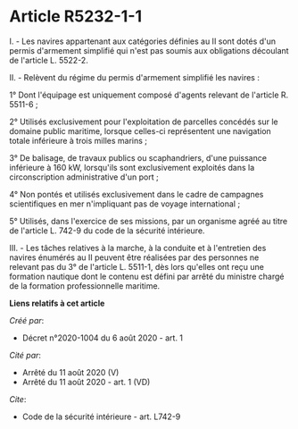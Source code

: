 # Article R5232-1-1

I. - Les navires appartenant aux catégories définies au II sont dotés d'un permis d'armement simplifié qui n'est pas soumis
aux obligations découlant de l'article L. 5522-2.

II. - Relèvent du régime du permis d'armement simplifié les navires :

1° Dont l'équipage est uniquement composé d'agents relevant de l'article R. 5511-6 ;

2° Utilisés exclusivement pour l'exploitation de parcelles concédés sur le domaine public maritime, lorsque celles-ci
représentent une navigation totale inférieure à trois milles marins ;

3° De balisage, de travaux publics ou scaphandriers, d'une puissance inférieure à 160 kW, lorsqu'ils sont exclusivement
exploités dans la circonscription administrative d'un port ;

4° Non pontés et utilisés exclusivement dans le cadre de campagnes scientifiques en mer n'impliquant pas de voyage
international ;

5° Utilisés, dans l'exercice de ses missions, par un organisme agréé au titre de l'article L. 742-9 du code de la sécurité
intérieure.

III. - Les tâches relatives à la marche, à la conduite et à l'entretien des navires énumérés au II peuvent être réalisées par
des personnes ne relevant pas du 3° de l'article L. 5511-1, dès lors qu'elles ont reçu une formation nautique dont le contenu
est défini par arrêté du ministre chargé de la formation professionnelle maritime.

**Liens relatifs à cet article**

_Créé par_:

  - Décret n°2020-1004 du 6 août 2020 - art. 1

_Cité par_:

  - Arrêté du 11 août 2020 (V)
  - Arrêté du 11 août 2020 - art. 1 (VD)

_Cite_:

  - Code de la sécurité intérieure - art. L742-9
